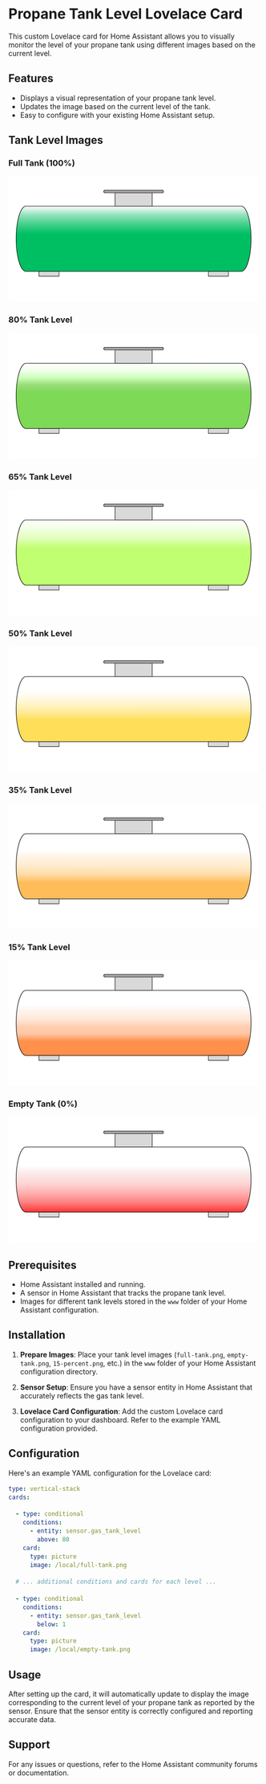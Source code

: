 # Propane Tank Level Lovelace Card

This custom Lovelace card for Home Assistant allows you to visually monitor the level of your propane tank using different images based on the current level.

## Features

- Displays a visual representation of your propane tank level.
- Updates the image based on the current level of the tank.
- Easy to configure with your existing Home Assistant setup.

## Tank Level Images

### Full Tank (100%)
![Full Tank](https://github.com/jmc5105/gas-tank-monitoring/blob/main/full-tank.png)

### 80% Tank Level
![80% Tank](https://github.com/jmc5105/gas-tank-monitoring/blob/main/80-percent.png)

### 65% Tank Level
![65% Tank](https://github.com/jmc5105/gas-tank-monitoring/blob/main/65-percent.png)

### 50% Tank Level
![50% Tank](https://github.com/jmc5105/gas-tank-monitoring/blob/main/50-percent.png)

### 35% Tank Level
![35% Tank](https://github.com/jmc5105/gas-tank-monitoring/blob/main/35-percent.png)

### 15% Tank Level
![15% Tank](https://github.com/jmc5105/gas-tank-monitoring/blob/main/15-percent.png)

### Empty Tank (0%)
![Empty Tank](https://github.com/jmc5105/gas-tank-monitoring/blob/main/empty-tank.png)

## Prerequisites

- Home Assistant installed and running.
- A sensor in Home Assistant that tracks the propane tank level.
- Images for different tank levels stored in the `www` folder of your Home Assistant configuration.

## Installation

1. **Prepare Images**: Place your tank level images (`full-tank.png`, `empty-tank.png`, `15-percent.png`, etc.) in the `www` folder of your Home Assistant configuration directory.

2. **Sensor Setup**: Ensure you have a sensor entity in Home Assistant that accurately reflects the gas tank level.

3. **Lovelace Card Configuration**: Add the custom Lovelace card configuration to your dashboard. Refer to the example YAML configuration provided.

## Configuration

Here's an example YAML configuration for the Lovelace card:

```yaml
type: vertical-stack
cards:

  - type: conditional
    conditions:
      - entity: sensor.gas_tank_level
        above: 80
    card:
      type: picture
      image: /local/full-tank.png

  # ... additional conditions and cards for each level ...

  - type: conditional
    conditions:
      - entity: sensor.gas_tank_level
        below: 1
    card:
      type: picture
      image: /local/empty-tank.png
```

## Usage

After setting up the card, it will automatically update to display the image corresponding to the current level of your propane tank as reported by the sensor. Ensure that the sensor entity is correctly configured and reporting accurate data.

## Support

For any issues or questions, refer to the Home Assistant community forums or documentation.
